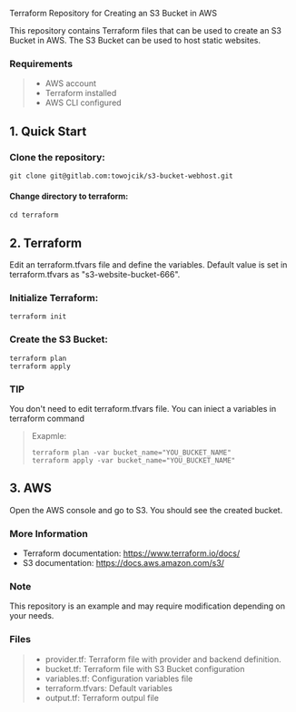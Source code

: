 Terraform Repository for Creating an S3 Bucket in AWS

This repository contains Terraform files that can be used to create an S3 Bucket in AWS. The S3 Bucket can be used to host static websites.

### Requirements

  >- AWS account
  >- Terraform installed
  >- AWS CLI configured

## 1. Quick Start

### Clone the repository:

    git clone git@gitlab.com:towojcik/s3-bucket-webhost.git

#### Change directory to terraform:

    cd terraform

## 2. Terraform

Edit an terraform.tfvars file and define the variables. Default value is set in terraform.tfvars as "s3-website-bucket-666".

### Initialize Terraform:

    terraform init

### Create the S3 Bucket:

    terraform plan
    terraform apply

### TIP

You don't need to edit terraform.tfvars file. You can iniect a variables in terraform command
> Exapmle:
> 
>     terraform plan -var bucket_name="YOU_BUCKET_NAME"
>     terraform apply -var bucket_name="YOU_BUCKET_NAME"

## 3. AWS

Open the AWS console and go to S3. You should see the created bucket.


### More Information

  - Terraform documentation: https://www.terraform.io/docs/
  - S3 documentation: https://docs.aws.amazon.com/s3/

### Note

This repository is an example and may require modification depending on your needs.

### Files

>  - provider.tf: Terraform file with provider and backend definition.
>  - bucket.tf: Terraform file with S3 Bucket configuration
>  - variables.tf: Configuration variables file
>  - terraform.tfvars: Default variables
>  - output.tf: Terraform outpul file